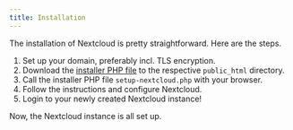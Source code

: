 ```yaml
---
title: Installation
---
```


The installation of Nextcloud is pretty straightforward. Here are the steps.

1. Set up your domain, preferably incl. TLS encryption.
2. Download the [installer PHP file](https://download.nextcloud.com/server/installer/setup-nextcloud.php) to the respective `public_html` directory.
3. Call the installer PHP file `setup-nextcloud.php` with your browser.
4. Follow the instructions and configure Nextcloud.
5. Login to your newly created Nextcloud instance!

Now, the Nextcloud instance is all set up.